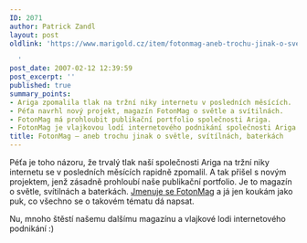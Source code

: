 ```yaml
---
ID: 2071
author: Patrick Zandl
layout: post
oldlink: 'https://www.marigold.cz/item/fotonmag-aneb-trochu-jinak-o-svetle-svitilnach-baterkach

  '
post_date: 2007-02-12 12:39:59
post_excerpt: ''
published: true
summary_points:
- Ariga zpomalila tlak na tržní niky internetu v posledních měsících.
- Péťa navrhl nový projekt, magazín FotonMag o světle a svítilnách.
- FotonMag má prohloubit publikační portfolio společnosti Ariga.
- FotonMag je vlajkovou lodí internetového podnikání společnosti Ariga.
title: FotonMag – aneb trochu jinak o světle, svítílnách, baterkách
---
```


<texy>Péťa je toho názoru, že trvalý tlak naší společnosti Ariga na tržní niky internetu se v posledních měsících rapidně zpomalil. A tak přišel s novým projektem, jenž zásadně prohloubí naše publikační portfolio. Je to magazín o světle, svítilnách a baterkách. <a href="http://www.fotonmag.cz">Jmenuje se FotonMag</a> a já jen koukám jako puk, co všechno se o takovém tématu dá napsat. 

Nu, mnoho štěstí našemu dalšímu magazínu a vlajkové lodi internetového podnikání :)